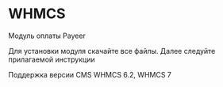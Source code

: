 WHMCS
======
Модуль оплаты Payeer

Для установки модуля скачайте все файлы.
Далее следуйте прилагаемой инструкции

Поддержка версии CMS WHMCS 6.2, WHMCS 7